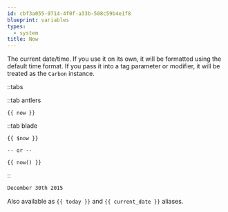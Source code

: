 ```yaml
---
id: cbf3a055-9714-4f0f-a33b-508c59b4e1f8
blueprint: variables
types:
  - system
title: Now
---
```

The current date/time. If you use it on its own, it will be formatted using the default time format. If you pass it into a tag parameter or modifier, it will be treated as the `Carbon` instance.

::tabs

::tab antlers
```antlers
{{ now }}
```
::tab blade
```blade
{{ $now }}

-- or --

{{ now() }}
```
::

```html
December 30th 2015
```

Also available as `{{ today }}` and `{{ current_date }}` aliases.
